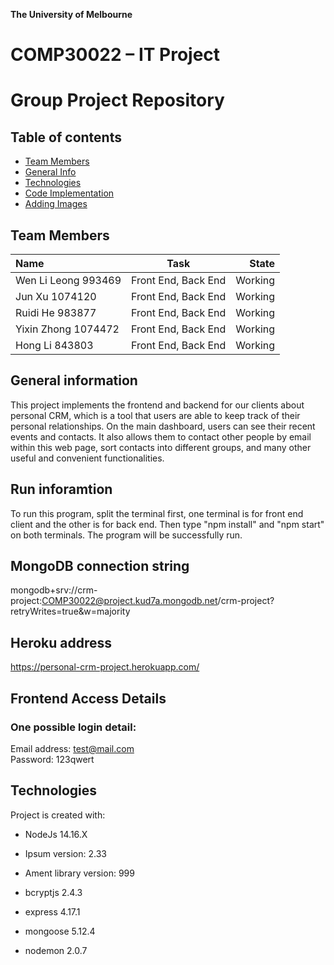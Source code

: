 **The University of Melbourne**
# COMP30022 – IT Project

# Group Project Repository


## Table of contents
* [Team Members](#team-members)
* [General Info](#general-info)
* [Technologies](#technologies)
* [Code Implementation](#code-implementation)
* [Adding Images](#adding-images)


## Team Members

| Name | Task  | State |
| :---  | :---:  | ---: |
| Wen Li Leong  993469| Front End, Back End | Working |
| Jun Xu 1074120| Front End, Back End | Working |
| Ruidi He 983877| Front End, Back End | Working |
| Yixin Zhong 1074472| Front End, Back End | Working |
| Hong Li 843803| Front End, Back End | Working |


## General information
This project implements the frontend and backend for our clients about personal CRM, which is a tool that users are able to keep track of their personal relationships.
On the main dashboard, users can see their recent events and contacts. It also allows them to contact other people by email within this web page, sort contacts into different groups, and many other useful and convenient functionalities.


## Run inforamtion
To run this program, split the terminal first, one terminal is for front end client and the other is for back end. Then type "npm install" and "npm start" on both terminals. The program will be successfully run.

## MongoDB connection string
mongodb+srv://crm-project:COMP30022@project.kud7a.mongodb.net/crm-project?retryWrites=true&w=majority


## Heroku address
https://personal-crm-project.herokuapp.com/


## Frontend Access Details
### One possible login detail:
Email address: test@mail.com \
Password: 123qwert

## Technologies
Project is created with:
* NodeJs 14.16.X
* Ipsum version: 2.33
* Ament library version: 999

* bcryptjs 2.4.3
* express 4.17.1
* mongoose 5.12.4
* nodemon 2.0.7


